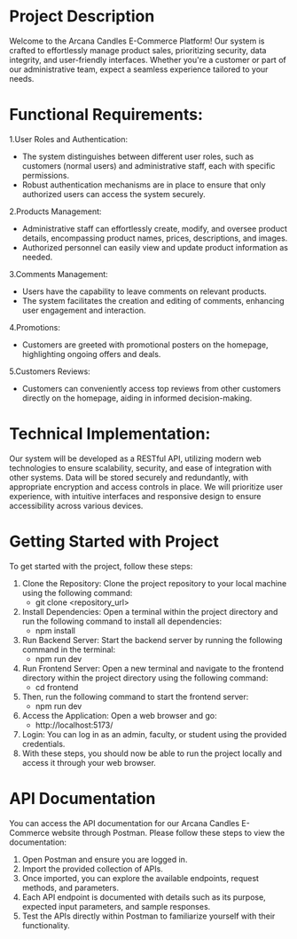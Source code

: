 # Project Description

Welcome to the Arcana Candles E-Commerce Platform! Our system is crafted to effortlessly manage product sales, prioritizing security, data integrity, and user-friendly interfaces. Whether you're a customer or part of our administrative team, expect a seamless experience tailored to your needs.
# Functional Requirements:  
  
1.User Roles and Authentication:  
- The system distinguishes between different user roles, such as customers (normal users) and administrative staff, each with specific permissions.
- Robust authentication mechanisms are in place to ensure that only authorized users can access the system securely.

2.Products Management:  
- Administrative staff can effortlessly create, modify, and oversee product details, encompassing product names, prices, descriptions, and images.
- Authorized personnel can easily view and update product information as needed.  

3.Comments Management:  
- Users have the capability to leave comments on relevant products.
- The system facilitates the creation and editing of comments, enhancing user engagement and interaction.

4.Promotions:  
- Customers are greeted with promotional posters on the homepage, highlighting ongoing offers and deals.   

5.Customers Reviews:  
- Customers can conveniently access top reviews from other customers directly on the homepage, aiding in informed decision-making.  


# Technical Implementation:  
Our system will be developed as a RESTful API, utilizing modern web technologies to ensure scalability, security, and ease of integration with other systems. 
Data will be stored securely and redundantly, with appropriate encryption and access controls in place. We will prioritize user experience, with intuitive 
interfaces and responsive design to ensure accessibility across various devices.

  
# Getting Started with Project

To get started with the project, follow these steps:

1. Clone the Repository: Clone the project repository to your local machine using the following command:
    - git clone <repository_url> 
2. Install Dependencies: Open a terminal within the project directory and run the following command to install all dependencies:
    - npm install 
3. Run Backend Server: Start the backend server by running the following command in the terminal:
    - npm run dev
4. Run Frontend Server: Open a new terminal and navigate to the frontend directory within the project directory using the following command:
    - cd frontend
5. Then, run the following command to start the frontend server:
    - npm run dev
6. Access the Application: Open a web browser and go:
    -  http://localhost:5173/
7. Login: You can log in as an admin, faculty, or student using the provided credentials.
8. With these steps, you should now be able to run the project locally and access it through your web browser.

# API Documentation

You can access the API documentation for our Arcana Candles E-Commerce website through Postman. Please follow these steps to view the documentation:

1. Open Postman and ensure you are logged in.
2. Import the provided collection of APIs.
3. Once imported, you can explore the available endpoints, request methods, and parameters.
4. Each API endpoint is documented with details such as its purpose, expected input parameters, and sample responses.
5. Test the APIs directly within Postman to familiarize yourself with their functionality.
